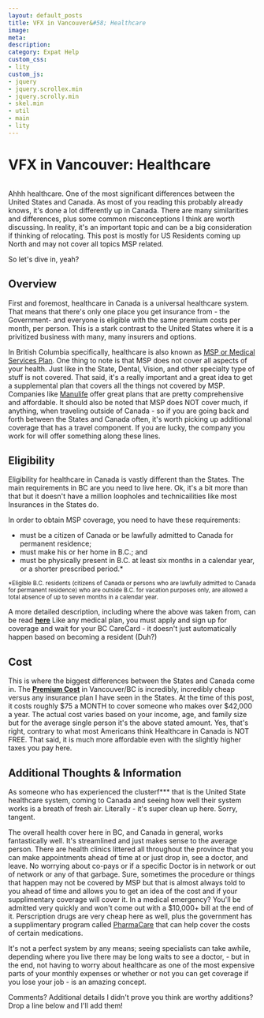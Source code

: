 ```yaml
---
layout: default_posts
title: VFX in Vancouver&#58; Healthcare
image: 
meta: 
description: 
category: Expat Help
custom_css:
- lity
custom_js:
- jquery
- jquery.scrollex.min
- jquery.scrolly.min
- skel.min
- util
- main
- lity
---
```

<h1 class="major">VFX in Vancouver: Healthcare</h1>
<div>
<span class="image left"><img src="" alt="" />                    
</span>
</div>

Ahhh healthcare. One of the most significant differences between the United States and Canada. As most of you reading this probably already knows, it's done a lot differently up in Canada. There are many similarities and differences, plus some common misconceptions I think are worth discussing. In reality, it's an important topic and can be a big consideration if thinking of relocating. This post is mostly for US Residents coming up North and may not cover all topics MSP related.

So let's dive in, yeah?

## Overview
First and foremost, healthcare in Canada is a universal healthcare system. That means that there's only one place you get insurance from - the Government- and everyone is eligible with the same premium costs per month, per person. This is a stark contrast to the United States where it is a privitized business with many, many insurers and options. 

In British Columbia specifically, healthcare is also known as [MSP or Medical Services Plan](http://www2.gov.bc.ca/gov/content/health/health-drug-coverage/msp). One thing to note is that MSP does not cover all aspects of your health. Just like in the State, Dental, Vision, and other specialty type of stuff is not covered. That said, it's a really important and a great idea to get a supplemental plan that covers all the things not covered by MSP. Companies like [Manulife](https://www.manulife.ca/for-you.html) offer great plans that are pretty comprehensive and affordable. It should also be noted that MSP does NOT cover much, if anything, when traveling outside of Canada - so if you are going back and forth between the States and Canada often, it's worth picking up additional coverage that has a travel component. If you are lucky, the company you work for will offer something along these lines.

## Eligibility 
Eligibility for healthcare in Canada is vastly different than the States. The main requirements in BC are you need to live here. Ok, it's a bit more than that but it doesn't have a million loopholes and technicailities like most Insurances in the States do.

In order to obtain MSP coverage, you need to have these requirements:
* must be a citizen of Canada or be lawfully admitted to Canada for permanent residence;
* must make his or her home in B.C.; and
* must be physically present in B.C. at least six months in a calendar year, or a shorter prescribed period.*

<sub>*Eligible B.C. residents (citizens of Canada or persons who are lawfully admitted to Canada for permanent residence) who are outside B.C. for vacation purposes only, are allowed a total absence of up to seven months in a calendar year.</sub>

A more detailed description, including where the above was taken from, can be read **[here](http://www2.gov.bc.ca/gov/content/health/health-drug-coverage/msp/bc-residents/eligibility-and-enrolment/are-you-eligible)** Like any medical plan, you must apply and sign up for coverage and wait for your BC CareCard - it doesn't just automatically happen based on becoming a resident (Duh?)

## Cost
This is where the biggest differences between the States and Canada come in. The **[Premium Cost](http://www2.gov.bc.ca/gov/content/health/health-drug-coverage/msp/bc-residents/premiums/rates)** in Vancouver/BC is incredibly, incredibly cheap versus any insurance plan I have seen in the States. At the time of this post, it costs roughly $75 a MONTH to cover someone who makes over $42,000 a year. The actual cost varies based on your income, age, and family size but for the average single person it's the above stated amount. Yes, that's right, contrary to what most Americans think Healthcare in Canada is NOT FREE. That said, it is much more affordable even with the slightly higher taxes you pay here. 


## Additional Thoughts &amp; Information
As someone who has experienced the clusterf*** that is the United State healthcare system, coming to Canada and seeing how well their system works is a breath of fresh air. Literally - it's super clean up here. Sorry, tangent. 

The overall health cover here in BC, and Canada in general, works fantastically well. It's streamlined and just makes sense to the average person. There are health clinics littered all throughout the province that you can make appointments ahead of time at or just drop in, see a doctor, and leave. No worrying about co-pays or if a specific Doctor is in network or out of network or any of that garbage. Sure, sometimes the procedure or things that happen may not be covered by MSP but that is almost always told to you ahead of time and allows you to get an idea of the cost and if your supplimentary coverage will cover it. In a medical emergency? You'll be admitted very quickly and won't come out with a $10,000+ bill at the end of it. Perscription drugs are very cheap here as well, plus the government has a supplimentary program called [PharmaCare](http://www2.gov.bc.ca/gov/content/health/health-drug-coverage/pharmacare-for-bc-residents) that can help cover the costs of certain medications.

It's not a perfect system by any means; seeing specialists can take awhile, depending where you live there may be long waits to see a doctor,  - but in the end, not having to worry about healthcare as one of the most expensive parts of your monthly expenses or whether or not you can get coverage if you lose your job - is an amazing concept.

Comments? Additional details I didn't prove you think are worthy additions? Drop a line below and I'll add them!


